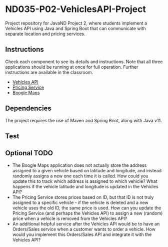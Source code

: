 # ND035-P02-VehiclesAPI-Project

Project repository for JavaND Project 2, where students implement a Vehicles API using Java and Spring Boot that can communicate with separate location and pricing services.

## Instructions

Check each component to see its details and instructions. Note that all three applications
should be running at once for full operation. Further instructions are available in the classroom.

- [Vehicles API](vehicles-api/README.md)
- [Pricing Service](pricing-service/README.md)
- [Boogle Maps](boogle-maps/README.md)

## Dependencies

The project requires the use of Maven and Spring Boot, along with Java v11.

## Test

## Optional TODO

- The Boogle Maps application does not actually store the address assigned to a given vehicle based on latitude and longitude, and instead randomly assigns a new one each time it is called. How could you update this to track which address is assigned to which vehicle? What happens if the vehicle latitude and longitude is updated in the Vehicles API?
- The Pricing Service stores prices based on ID, but that ID is not truly assigned to a specific vehicle - if the vehicle is deleted and a new vehicle uses the old ID, the same price is used. How can you update the Pricing Service (and perhaps the Vehicles API) to assign a new (random) price when a vehicle is removed from the Vehicles API?
- An additional helpful service after the Vehicles API would be to have an Orders/Sales service when a customer wants to order a vehicle. How would you implement this Orders/Sales API and integrate it with the Vehicles API?
